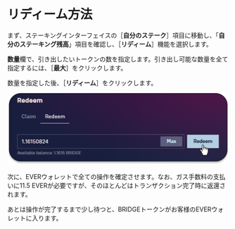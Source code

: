 # リディーム方法

まず、ステーキングインターフェイスの［**自分のステーク**］項目に移動し、「**自分のステーキング残高**」項目を確認し、［**リディーム**］機能を選択します。

**数量**欄で、引き出したいトークンの数を指定します。引き出し可能な数量を全て指定するには、［**最大**］をクリックします。

数量を指定した後、［**リディーム**］をクリックします。

![](<../../../.gitbook/assets/image (24).png>)

次に、EVERウォレットで全ての操作を確定させます。なお、ガス手数料の支払いに11.5 EVERが必要ですが、そのほとんどはトランザクション完了時に返還されます。

あとは操作が完了するまで少し待つと、BRIDGEトークンがお客様のEVERウォレットに入ります。
